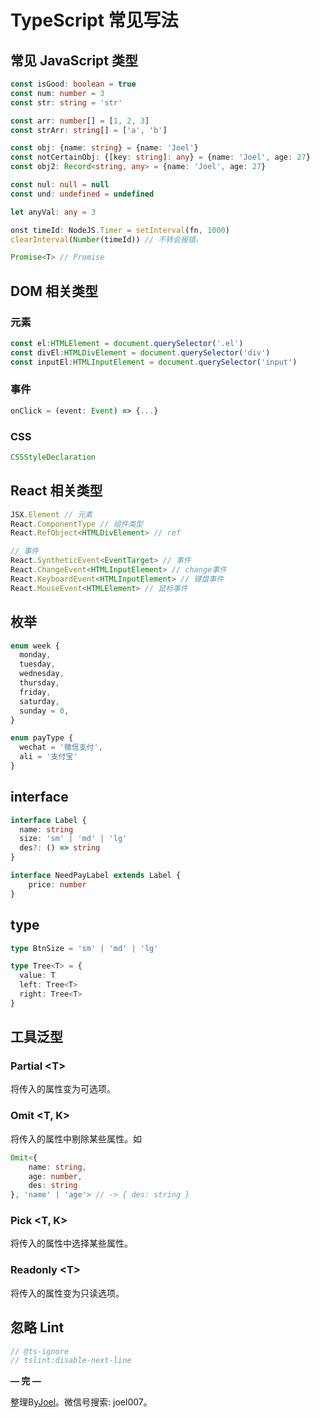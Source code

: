 # TypeScript 常见写法

## 常见 JavaScript 类型
```ts
const isGood: boolean = true
const num: number = 3
const str: string = 'str'

const arr: number[] = [1, 2, 3]
const strArr: string[] = ['a', 'b']

const obj: {name: string} = {name: 'Joel'}
const notCertainObj: {[key: string]: any} = {name: 'Joel', age: 27}
const obj2: Record<string, any> = {name: 'Joel', age: 27}

const nul: null = null
const und: undefined = undefined

let anyVal: any = 3

onst timeId: NodeJS.Timer = setInterval(fn, 1000)
clearInterval(Number(timeId)) // 不转会报错。

Promise<T> // Promise
```

## DOM 相关类型
### 元素
```ts
const el:HTMLElement = document.querySelector('.el')
const divEl:HTMLDivElement = document.querySelector('div')
const inputEl:HTMLInputElement = document.querySelector('input')
```

### 事件
```ts
onClick = (event: Event) => {...}
```

### CSS
```ts
CSSStyleDeclaration
```

## React 相关类型
```ts
JSX.Element // 元素
React.ComponentType // 组件类型 
React.RefObject<HTMLDivElement> // ref

// 事件
React.SyntheticEvent<EventTarget> // 事件
React.ChangeEvent<HTMLInputElement> // change事件
React.KeyboardEvent<HTMLInputElement> // 键盘事件
React.MouseEvent<HTMLElement> // 鼠标事件
```

## 枚举
```ts
enum week {
  monday,
  tuesday,
  wednesday,
  thursday,
  friday,
  saturday,
  sunday = 0,
}

enum payType {
  wechat = '微信支付',
  ali = '支付宝'
}
```

## interface
```ts
interface Label {
  name: string
  size: 'sm' | 'md' | 'lg'
  des?: () => string
}

interface NeedPayLabel extends Label {
	price: number
}
```

## type
```ts
type BtnSize = 'sm' | 'md' | 'lg'

type Tree<T> = {
  value: T
  left: Tree<T>
  right: Tree<T>
}
```

## 工具泛型
### Partial \<T>
将传入的属性变为可选项。

### Omit \<T, K>
将传入的属性中剔除某些属性。如

```ts
Omit<{
	name: string,
	age: number, 
	des: string
}, 'name' | 'age'> // -> { des: string }
```

### Pick \<T, K>
将传入的属性中选择某些属性。

### Readonly \<T>
将传入的属性变为只读选项。

## 忽略 Lint
```ts
// @ts-ignore
// tslint:disable-next-line
```

**— 完 —**

整理By[Joel](https://github.com/iamjoel)。微信号搜索: joel007。